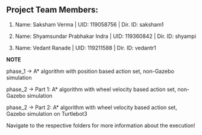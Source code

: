 ## Project Team Members:

1. Name: Saksham Verma | UID: 119058756 | Dir. ID: saksham1

2. Name: Shyamsundar Prabhakar Indra | UID: 119360842 | Dir. ID: shyampi

3. Name: Vedant Ranade | UID: 119211588 | Dir. ID: vedantr1

**NOTE**

phase_1 -> A* algorithm with position based action set, non-Gazebo simulation

phase_2 -> Part 1: A* algorithm with wheel velocity based action set, non-Gazebo simulation

phase_2 -> Part 2: A* algorithm with wheel velocity based action set, Gazebo simulation on Turtlebot3

Navigate to the respective folders for more information about the execution!
